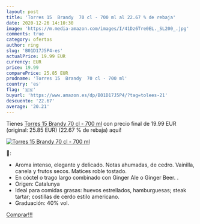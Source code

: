 ```yaml
---
layout: post
title: 'Torres 15  Brandy  70 cl - 700 ml al 22.67 % de rebaja'
date: 2020-12-26 14:10:30
image: 'https://m.media-amazon.com/images/I/41Dz6Tre0EL._SL200_.jpg'
comments: true
category: ofertas
author: ring
slug: 'B01D17J5P4-es'
actualPrice: 19.99 EUR
currency: EUR
price: 19.99
comparePrice: 25.85 EUR
prodname: 'Torres 15  Brandy  70 cl - 700 ml'
country: 'es'
flag: '🇪🇸'
buyurl: 'https://www.amazon.es/dp/B01D17J5P4/?tag=tolees-21'
descuento: '22.67'
average: '20.21'
---
```


Tienes [Torres 15  Brandy  70 cl - 700 ml](https://www.amazon.es/dp/B01D17J5P4/?tag=tolees-21) con precio final de  19.99 EUR (original: 25.85 EUR) (22.67 %  de rebaja) aqui!

[![Torres 15  Brandy  70 cl - 700 ml](https://m.media-amazon.com/images/I/41Dz6Tre0EL._SL200_.jpg)](https://www.amazon.es/dp/B01D17J5P4/?tag=tolees-21)

🔎:

- Aroma intenso, elegante y delicado. Notas ahumadas, de cedro. Vainilla, canela y frutos secos. Matices roble tostado.
- En cóctel o trago largo combinado con Ginger Ale o Ginger Beer. .
- Origen: Catalunya
- Ideal para comidas grasas: huevos estrellados, hamburguesas; steak tartar; costillas de cerdo estilo americano.
- Graduación: 40% vol.

[Comprar!!!](https://www.amazon.es/dp/B01D17J5P4/?tag=tolees-21)
